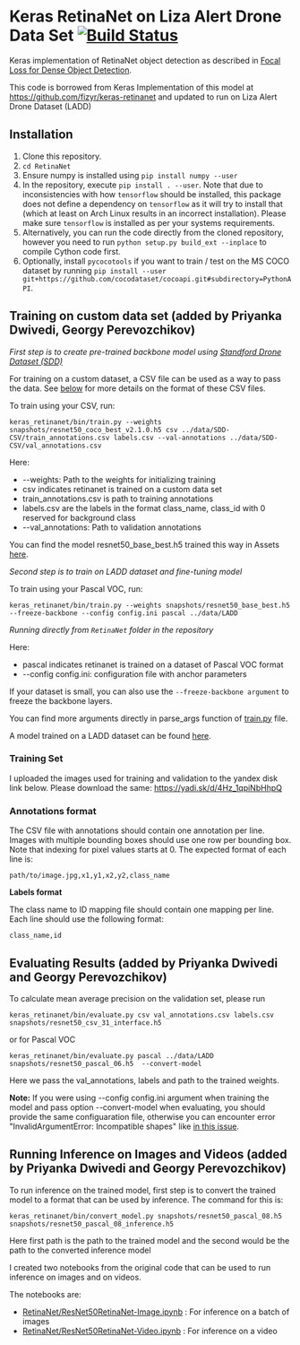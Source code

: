 # Keras RetinaNet on Liza Alert Drone Data Set [![Build Status](https://travis-ci.org/fizyr/keras-retinanet.svg?branch=master)](https://travis-ci.org/fizyr/keras-retinanet)

Keras implementation of RetinaNet object detection as described in [Focal Loss for Dense Object Detection](https://arxiv.org/abs/1708.02002).

This code is borrowed from Keras Implementation of this model at https://github.com/fizyr/keras-retinanet and updated to run on Liza Alert Drone Dataset (LADD)

## Installation

1) Clone this repository.
2) `cd RetinaNet`
3) Ensure numpy is installed using `pip install numpy --user`
4) In the repository, execute `pip install . --user`.
   Note that due to inconsistencies with how `tensorflow` should be installed,
   this package does not define a dependency on `tensorflow` as it will try to install that (which at least on Arch Linux results in an incorrect installation).
   Please make sure `tensorflow` is installed as per your systems requirements.
5) Alternatively, you can run the code directly from the cloned  repository, however you need to run `python setup.py build_ext --inplace` to compile Cython code first.
6) Optionally, install `pycocotools` if you want to train / test on the MS COCO dataset by running `pip install --user git+https://github.com/cocodataset/cocoapi.git#subdirectory=PythonAPI`.


## Training on custom data set (added by Priyanka Dwivedi, Georgy Perevozchikov)

*First step is to create pre-trained backbone model using [Standford Drone Dataset (SDD)](http://cvgl.stanford.edu/projects/uav_data)*


For training on a custom dataset, a CSV file can be used as a way to pass the data.
See [below](train-usage.md#annotations-format) for more details on the format of these CSV files.


To train using your CSV, run:

```
keras_retinanet/bin/train.py --weights snapshots/resnet50_coco_best_v2.1.0.h5 csv ../data/SDD-CSV/train_annotations.csv labels.csv --val-annotations ../data/SDD-CSV/val_annotations.csv
```
Here: 
* --weights: Path to the weights for initializing training
* csv indicates retinanet is trained on a custom data set
* train_annotations.csv is path to training annotations
* labels.csv are the labels in the format class_name, class_id with 0 reserved for background class
* --val_annotations: Path to validation annotations 

You can find the model resnet50_base_best.h5 trained this way in Assets [here](https://github.com/lizaalert/lacmus/releases/tag/0.1.0).

*Second step is to train on LADD dataset and fine-tuning model*

To train using your Pascal VOC, run:
```
keras_retinanet/bin/train.py --weights snapshots/resnet50_base_best.h5 --freeze-backbone --config config.ini pascal ../data/LADD
```

*Running directly from `RetinaNet` folder in the repository*

Here: 
* pascal indicates retinanet is trained on a dataset of Pascal VOC format 
* --config config.ini: configuration file with anchor parameters

If your dataset is small, you can also use the `--freeze-backbone argument` to freeze the backbone layers.

You can find more arguments directly in parse_args function of [train.py](../RetinaNet/keras_retinanet/bin/train.py) file.

A model trained on a LADD dataset can be found [here](https://github.com/lizaalert/lacmus/releases/tag/0.1.1).

### Training Set
I uploaded the images used for training and validation to the yandex disk link below. Please download the same:
<https://yadi.sk/d/4Hz_1qpiNbHhpQ>

### Annotations format
The CSV file with annotations should contain one annotation per line.
Images with multiple bounding boxes should use one row per bounding box.
Note that indexing for pixel values starts at 0.
The expected format of each line is:
```
path/to/image.jpg,x1,y1,x2,y2,class_name
```

**Labels format**

The class name to ID mapping file should contain one mapping per line.
Each line should use the following format:
```
class_name,id
```

## Evaluating Results (added by Priyanka Dwivedi and Georgy Perevozchikov)

To calculate mean average precision on the validation set, please run

```
keras_retinanet/bin/evaluate.py csv val_annotations.csv labels.csv snapshots/resnet50_csv_31_interface.h5
```

or for Pascal VOC

```
keras_retinanet/bin/evaluate.py pascal ../data/LADD snapshots/resnet50_pascal_06.h5  --convert-model
```

Here we pass the val_annotations, labels and path to the trained weights.

**Note:** If you were using --config config.ini argument when training the model and pass option --convert-model when evaluating, you should provide the same configuaration file, otherwise you can encounter error "InvalidArgumentError: 
Incompatible shapes" like [in this issue](https://github.com/priya-dwivedi/aerial_pedestrian_detection/issues/3).  


## Running Inference on Images and Videos (added by Priyanka Dwivedi and Georgy Perevozchikov)

To run inference on the trained model, first step is to convert the trained model to a format that can be used by inference. The command for this is:

```
keras_retinanet/bin/convert_model.py snapshots/resnet50_pascal_08.h5 snapshots/resnet50_pascal_08_inference.h5 
```

Here first path is the path to the trained model and the second would be the path to the converted inference model

I created two notebooks from the original code that can be used to run inference on images and on videos.

The notebooks are:
* [RetinaNet/ResNet50RetinaNet-Image.ipynb](../RetinaNet/ResNet50RetinaNet-Image.ipynb) : For inference on a batch of images
* [RetinaNet/ResNet50RetinaNet-Video.ipynb](../RetinaNet/ResNet50RetinaNet-Video.ipynb) : For inference on a video

